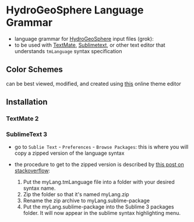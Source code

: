 # HydroGeoSphere Language Grammar

- language grammar for [HydroGeoSphere][hgs] input files (grok):
- to be used with [TextMate][TM], [Sublimetext][ST], or other text editor that understands `tmLanguage` syntax specification


## Color Schemes
can be best viewed, modified, and created using [this][online_themes] online theme editor

## Installation

### TextMate 2

### SublimeText 3
- go to `Sublie Text` - `Preferences` - `Browse Packages`: this is where you will copy a zipped version of the language syntax
- the procedure to get to the zipped version is described by [this post on stackoverflow][ST3_zip]:

    1. Put the myLang.tmLanguage file into a folder with your desired syntax name.
    2. Zip the folder so that it's named myLang.zip
    3. Rename the zip archive to myLang.sublime-package
    4. Put the myLang.sublime-package into the Sublime 3 packages folder. It will now appear in the sublime syntax highlighting menu.


[hgs]: http://www.aquanty.com/hydrogeosphere/
[TM]: http://macromates.com/
[ST]: http://www.sublimetext.com
[online_themes]: http://tmtheme-editor.herokuapp.com
[ST3_zip]:http://stackoverflow.com/questions/20385550/syntax-highlight-tmlanguage-in-sublime-text-3-for-packages/29566977#29566977